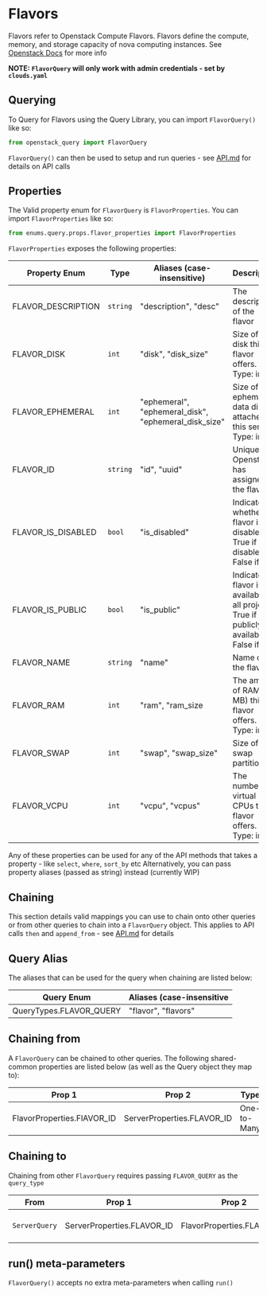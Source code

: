 # Flavors
Flavors refer to Openstack Compute Flavors. Flavors define the compute, memory, and storage capacity of nova computing instances.
See [Openstack Docs](https://docs.openstack.org/api-ref/compute/#flavors) for more info

**NOTE: `FlavorQuery` will only work with admin credentials - set by `clouds.yaml`**

## Querying

To Query for Flavors using the Query Library, you can import `FlavorQuery()` like so:

```python
from openstack_query import FlavorQuery
```

`FlavorQuery()` can then be used to setup and run queries - see [API.md](../API.md) for details on API calls

## Properties

The Valid property enum for `FlavorQuery` is `FlavorProperties`. You can import `FlavorProperties` like so:

```python
from enums.query.props.flavor_properties import FlavorProperties
```

`FlavorProperties` exposes the following properties:

| Property Enum      | Type     | Aliases (case-insensitive)                           | Description                                                                                     |
|--------------------|----------|------------------------------------------------------|-------------------------------------------------------------------------------------------------|
| FLAVOR_DESCRIPTION | `string` | "description", "desc"                                | The description of the flavor                                                                   |
| FLAVOR_DISK        | `int`    | "disk", "disk_size"                                  | Size of the disk this flavor offers. Type: int                                                  |
| FLAVOR_EPHEMERAL   | `int`    | "ephemeral", "ephemeral_disk", "ephemeral_disk_size" | Size of the ephemeral data disk attached to this server. Type: int                              |
| FLAVOR_ID          | `string` | "id", "uuid"                                         | Unique ID Openstack has assigned the flavor.                                                    |
| FLAVOR_IS_DISABLED | `bool`   | "is_disabled"                                        | Indicates whether flavor is disabled. <br/>True if disabled, False if not                       |
| FLAVOR_IS_PUBLIC   | `bool`   | "is_public"                                          | Indicates if flavor is available to all projects. <br/>True if publicly available, False if not |
| FLAVOR_NAME        | `string` | "name"                                               | Name of the flavor                                                                              |
| FLAVOR_RAM         | `int`    | "ram", "ram_size                                     | The amount of RAM (in MB) this flavor offers. Type: int                                         |
| FLAVOR_SWAP        | `int`    | "swap", "swap_size"                                  | Size of the swap partitions.                                                                    |
| FLAVOR_VCPU        | `int`    | "vcpu", "vcpus"                                      | The number of virtual CPUs this flavor offers. Type: int                                        |

Any of these properties can be used for any of the API methods that takes a property - like `select`, `where`, `sort_by` etc
Alternatively, you can pass property aliases (passed as string) instead (currently WIP)

## Chaining
This section details valid mappings you can use to chain onto other queries or from other queries to chain into a `FlavorQuery` object.
This applies to API calls `then` and `append_from` - see [API.md](../API.md) for details

## Query Alias
The aliases that can be used for the query when chaining are listed below:

| Query Enum              | Aliases (case-insensitive |
|-------------------------|---------------------------|
| QueryTypes.FLAVOR_QUERY | "flavor", "flavors"       |



## Chaining from
A `FlavorQuery` can be chained to other queries.
The following shared-common properties are listed below (as well as the Query object they map to):

| Prop 1                     | Prop 2                     | Type        | Maps                           | Documentation            |
|----------------------------|----------------------------|-------------|--------------------------------|--------------------------|
| FlavorProperties.FlAVOR_ID | ServerProperties.FLAVOR_ID | One-to-Many | `FlavorQuery` to `ServerQuery` | [SERVERS.md](SERVERS.md) |


## Chaining to
Chaining from other `FlavorQuery` requires passing `FLAVOR_QUERY` as the `query_type`

| From          | Prop 1                     | Prop 2                     | Type        | Documentation            |
|---------------|----------------------------|----------------------------|-------------|--------------------------|
| `ServerQuery` | ServerProperties.FLAVOR_ID | FlavorProperties.FLAVOR_ID | Many-to-One | [SERVERS.md](SERVERS.md) |


## run() meta-parameters

`FlavorQuery()` accepts no extra meta-parameters when calling `run()`
